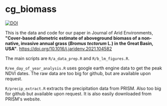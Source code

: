 # cg_biomass



[![DOI](https://zenodo.org/badge/DOI/10.5281/zenodo.4705469.svg)](https://doi.org/10.5281/zenodo.4705469)


This is the data and code for our paper in Journal of Arid Environments, **"Cover-based allometric estimate of aboveground biomass of a non-native, invasive annual grass (*Bromus tectorum* L.) in the Great Basin, USA"**. https://doi.org/10.1016/j.jaridenv.2021.104582

The main scripts are `R/a_data_prep.R` and `R/b_lm_figures.R`.

`R/ee_day_of_year_analysis.R` uses google earth engine data to get the peak NDVI dates. The raw data are too big for github, but are available upon request.

`R/precip_extract.R` extracts the precipitation data from PRISM. Also too big for github but available upon request. It is also easily downloaded from PRISM's website.
